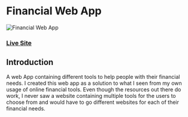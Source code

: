 # Financial Web App
![Financial Web App](https://i.ibb.co/T0yhh4d/financial-Web-App.jpg)

### [Live Site](https://vnfinancial.netlify.app/)

## Introduction
A web App containing different tools to help people with their financial needs. I created this web app as a solution to what I seen from my own usage of online financial tools. Even though the resources out there do work, I never saw a website containing multiple tools for the users to choose from and would have to go different websites for each of their financial needs.